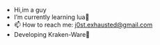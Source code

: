 - Hi,im a guy
- I’m currently learning lua🌙
- 📫 How to reach me: j0st.exhausted@gmail.com
- Developing Kraken-Ware🐙
<!---
Qxey/Qxey is a ✨ special ✨ repository because its `README.md` (this file) appears on your GitHub profile.
You can click the Preview link to take a look at your changes.
--->
